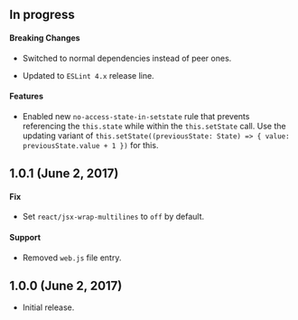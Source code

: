 ## In progress

#### Breaking Changes

 * Switched to normal dependencies instead of peer ones.

 * Updated to `ESLint 4.x` release line.

#### Features

 * Enabled new `no-access-state-in-setstate` rule that prevents referencing
   the `this.state` while within the `this.setState` call. Use the updating
   variant of `this.setState((previousState: State) => { value: previousState.value + 1 })`
   for this.

## 1.0.1 (June 2, 2017)

#### Fix

 * Set `react/jsx-wrap-multilines` to `off` by default.

#### Support

 * Removed `web.js` file entry.

## 1.0.0 (June 2, 2017)

 * Initial release.
